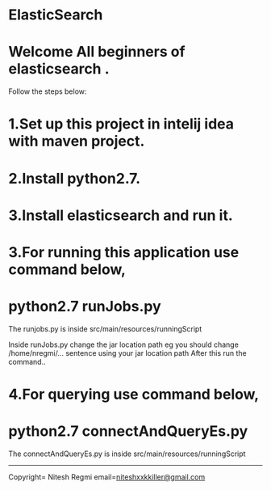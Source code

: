 # ElasticSearch

# Welcome All beginners of elasticsearch .

Follow the steps below:

# 1.Set up this project in intelij idea with maven project.
# 2.Install python2.7.
# 3.Install elasticsearch and run it.
# 3.For running this application use command below,

#  python2.7 runJobs.py

The runjobs.py is inside  src/main/resources/runningScript

Inside runJobs.py change the jar location path eg you should change /home/nregmi/... sentence using your jar location path
After this run the command..

# 4.For querying use command below,

# python2.7 connectAndQueryEs.py

The connectAndQueryEs.py is inside  src/main/resources/runningScript

********************************

Copyright= Nitesh Regmi 
email=niteshxxkkiller@gmail.com